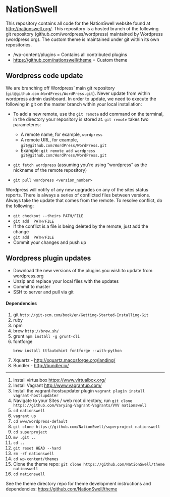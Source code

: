 NationSwell
===========

This repository contains all code for the NationSwell website found at http://nationswell.org/. This repository is a hosted branch of the following git repository (github.com/wordpress/wordpress) maintained by Wordpress (wordpress.org). The custom theme is maintained under git within its own repositories.

* /wp-content/plugins  = Contains all contributed plugins 
* https://github.com/nationswell/theme = Custom theme

## Wordpress code update
We are branching off Wordpress’ main git repository (```git@github.com:WordPress/WordPress.git```). Never update from within wordpress admin dashboard. In order to update, we need to execute the following in git on the master branch within your local installation:

* To add a new remote, use the ```git remote``` add command on the terminal, in the directory your repository is stored at. ```git remote``` takes two parameteres:
  * A remote name, for example, ```wordpress```
  * A remote URL, for example, ```git@github.com:WordPress/WordPress.git```
  * Example: ```git remote add wordpress git@github.com:WordPress/WordPress.git```

* ```git fetch wordpress``` (assuming you're using “wordpress” as the nickname of the remote repository)
* ```git pull wordpress <version_number>```

Wordpress will notify of any new upgrades on any of the sites status reports. There is always a series of conflicted files between versions. Always take the update that comes from the remote. To resolve conflict, do the following:
* ```git checkout --theirs PATH/FILE```
* ```git add  PATH/FILE```
* If the conflict is a  file is being deleted by the remote, just add the change
* ```git add  PATH/FILE```
* Commit your changes and push up

## Wordpress plugin updates
* Download the new versions of the plugins you wish to update from wordpress.org
* Unzip and replace your local files with the updates
* Commit to master
* SSH to server and pull via git

#### Dependencies

1. git `http://git-scm.com/book/en/Getting-Started-Installing-Git`
2. ruby
3. npm
4. brew `http://brew.sh/`
5. grunt `npm install -g grunt-cli`
6. fontforge
   ````
   brew install ttfautohint fontforge --with-python
   ````
7. Xquartz - http://xquartz.macosforge.org/landing/
8. Bundler - http://bundler.io/

-----
1. Install virtualbox https://www.virtualbox.org/
2. Install Vagrant
   http://www.vagrantup.com/
3. Install the vagrant-hostsupdater plugin `vagrant plugin install vagrant-hostsupdater`
4. Navigate to your Sites / web root directory, run `git clone https://github.com/Varying-Vagrant-Vagrants/VVV nationswell`
5. `cd nationswell`
6. `vagrant up`
7. `cd www/wordpress-default`
8. `git clone https://github.com/NationSwell/superproject nationswell`
9. `cd superproject`
10. `mv .git ..`
11. `cd ..`
12. `git reset HEAD --hard`
13. `rm -rf nationswell`
14. `cd wp-content/themes`
15. Clone the theme repo: `git clone https://github.com/NationSwell/theme nationswell`
16. `cd nationswell`

See the theme directory repo for theme development instructions and dependencies: https://github.com/NationSwell/theme